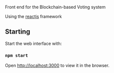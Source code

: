 Front end for the Blockchain-based Voting system

Using the [reactjs](https://reactjs.org/) framework


## Starting

Start the web interface with:

### `npm start`

Open [http://localhost:3000](http://localhost:3000) to view it in the browser.


